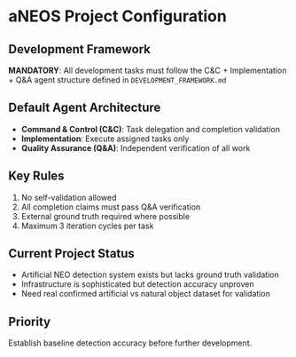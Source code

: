 # aNEOS Project Configuration

## Development Framework
**MANDATORY**: All development tasks must follow the C&C + Implementation + Q&A agent structure defined in `DEVELOPMENT_FRAMEWORK.md`

## Default Agent Architecture
- **Command & Control (C&C)**: Task delegation and completion validation
- **Implementation**: Execute assigned tasks only  
- **Quality Assurance (Q&A)**: Independent verification of all work

## Key Rules
1. No self-validation allowed
2. All completion claims must pass Q&A verification
3. External ground truth required where possible
4. Maximum 3 iteration cycles per task

## Current Project Status
- Artificial NEO detection system exists but lacks ground truth validation
- Infrastructure is sophisticated but detection accuracy unproven
- Need real confirmed artificial vs natural object dataset for validation

## Priority
Establish baseline detection accuracy before further development.
